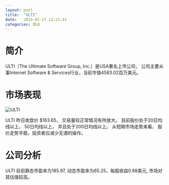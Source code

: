 ```yaml
---
layout: post
title:  "ULTI"
date:   2014-02-17 12:21:41
categories: 观点
---
```


# 简介
ULTI（The Ultimate Software Group, Inc.）是USA著名上市公司，
公司主要从事Internet Software & Services行业，当前市值4583.02百万美元。

# 市场表现

![ULTI](http://finviz.com/chart.ashx?t=ULTI&ty=c&ta=1&p=d&s=l)

ULTI 昨日收盘价 $163.65，
交易量较正常情况有所放大。
目前股价处于20日均线以上，
50日均线以上，
并且处于200日均线以上。
从短期市场走势来看，
股价走势平稳，投资者应减少无谓的操作。

# 公司分析
ULTI 目前静态市盈率为185.97, 动态市盈率为65.25，每股收益0.88美元,
市场对其估值较高。

